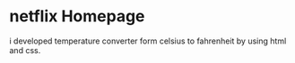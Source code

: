 # netflix Homepage
i developed temperature converter form celsius to fahrenheit by using html and css.
